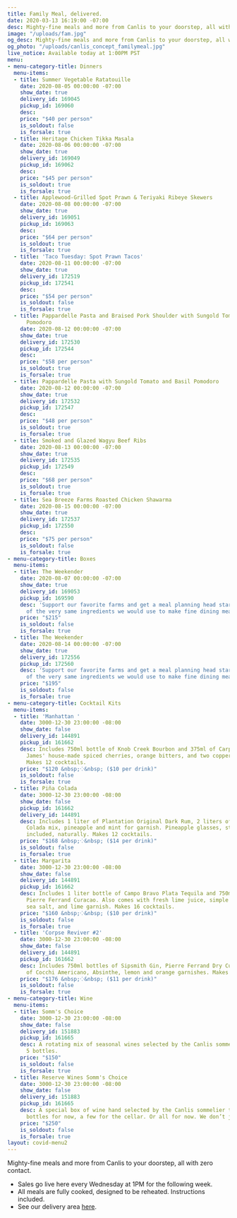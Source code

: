 ```yaml
---
title: Family Meal, delivered.
date: 2020-03-13 16:19:00 -07:00
desc: Mighty-fine meals and more from Canlis to your doorstep, all with zero contact.
image: "/uploads/fam.jpg"
og_desc: Mighty-fine meals and more from Canlis to your doorstep, all with zero contact.
og_photo: "/uploads/canlis_concept_familymeal.jpg"
live_notice: Available today at 1:00PM PST
menu:
- menu-category-title: Dinners
  menu-items:
  - title: Summer Vegetable Ratatouille
    date: 2020-08-05 00:00:00 -07:00
    show_date: true
    delivery_id: 169045
    pickup_id: 169060
    desc: 
    price: "$40 per person"
    is_soldout: false
    is_forsale: true
  - title: Heritage Chicken Tikka Masala
    date: 2020-08-06 00:00:00 -07:00
    show_date: true
    delivery_id: 169049
    pickup_id: 169062
    desc: 
    price: "$45 per person"
    is_soldout: true
    is_forsale: true
  - title: Applewood-Grilled Spot Prawn & Teriyaki Ribeye Skewers
    date: 2020-08-08 00:00:00 -07:00
    show_date: true
    delivery_id: 169051
    pickup_id: 169063
    desc: 
    price: "$64 per person"
    is_soldout: true
    is_forsale: true
  - title: 'Taco Tuesday: Spot Prawn Tacos'
    date: 2020-08-11 00:00:00 -07:00
    show_date: true
    delivery_id: 172519
    pickup_id: 172541
    desc: 
    price: "$54 per person"
    is_soldout: false
    is_forsale: true
  - title: Pappardelle Pasta and Braised Pork Shoulder with Sungold Tomato and Basil
      Pomodoro
    date: 2020-08-12 00:00:00 -07:00
    show_date: true
    delivery_id: 172530
    pickup_id: 172544
    desc: 
    price: "$58 per person"
    is_soldout: true
    is_forsale: true
  - title: Pappardelle Pasta with Sungold Tomato and Basil Pomodoro
    date: 2020-08-12 00:00:00 -07:00
    show_date: true
    delivery_id: 172532
    pickup_id: 172547
    desc: 
    price: "$48 per person"
    is_soldout: true
    is_forsale: true
  - title: Smoked and Glazed Wagyu Beef Ribs
    date: 2020-08-13 00:00:00 -07:00
    show_date: true
    delivery_id: 172535
    pickup_id: 172549
    desc: 
    price: "$68 per person"
    is_soldout: true
    is_forsale: true
  - title: Sea Breeze Farms Roasted Chicken Shawarma
    date: 2020-08-15 00:00:00 -07:00
    show_date: true
    delivery_id: 172537
    pickup_id: 172550
    desc: 
    price: "$75 per person"
    is_soldout: false
    is_forsale: true
- menu-category-title: Boxes
  menu-items:
  - title: The Weekender
    date: 2020-08-07 00:00:00 -07:00
    show_date: true
    delivery_id: 169053
    pickup_id: 169590
    desc: 'Support our favorite farms and get a meal planning head start with a box
      of the very same ingredients we would use to make fine dining meals from. '
    price: "$215"
    is_soldout: false
    is_forsale: true
  - title: The Weekender
    date: 2020-08-14 00:00:00 -07:00
    show_date: true
    delivery_id: 172556
    pickup_id: 172560
    desc: 'Support our favorite farms and get a meal planning head start with a box
      of the very same ingredients we would use to make fine dining meals from. '
    price: "$195"
    is_soldout: false
    is_forsale: true
- menu-category-title: Cocktail Kits
  menu-items:
  - title: 'Manhattan '
    date: 3000-12-30 23:00:00 -08:00
    show_date: false
    delivery_id: 144891
    pickup_id: 161662
    desc: Includes 750ml bottle of Knob Creek Bourbon and 375ml of Carpano Antica,
      James' house-made spiced cherries, orange bitters, and two copper garnish picks.
      Makes 12 cocktails.
    price: "$120 &nbsp;⁘&nbsp; ($10 per drink)"
    is_soldout: false
    is_forsale: true
  - title: Piña Colada
    date: 3000-12-30 23:00:00 -08:00
    show_date: false
    pickup_id: 161662
    delivery_id: 144891
    desc: Includes 1 liter of Plantation Original Dark Rum, 2 liters of Canlis Pina
      Colada mix, pineapple and mint for garnish. Pineapple glasses, straws and umbrellas
      included, naturally. Makes 12 cocktails.
    price: "$168 &nbsp;⁘&nbsp; ($14 per drink)"
    is_soldout: false
    is_forsale: true
  - title: Margarita
    date: 3000-12-30 23:00:00 -08:00
    show_date: false
    delivery_id: 144891
    pickup_id: 161662
    desc: Includes 1 liter bottle of Campo Bravo Plata Tequila and 750ml bottle of
      Pierre Ferrand Curacao. Also comes with fresh lime juice, simple syrup, Jacobsen
      sea salt, and lime garnish. Makes 16 cocktails.
    price: "$160 &nbsp;⁘&nbsp; ($10 per drink)"
    is_soldout: false
    is_forsale: true
  - title: 'Corpse Reviver #2'
    date: 3000-12-30 23:00:00 -08:00
    show_date: false
    delivery_id: 144891
    pickup_id: 161662
    desc: Includes 750ml bottles of Sipsmith Gin, Pierre Ferrand Dry Curacao and 375ml
      of Cocchi Americano, Absinthe, lemon and orange garnishes. Makes 16 cocktails.
    price: "$176 &nbsp;⁘&nbsp; ($11 per drink)"
    is_soldout: false
    is_forsale: true
- menu-category-title: Wine
  menu-items:
  - title: Somm's Choice
    date: 3000-12-30 23:00:00 -08:00
    show_date: false
    delivery_id: 151883
    pickup_id: 161665
    desc: A rotating mix of seasonal wines selected by the Canlis sommelier team.
      5 bottles.
    price: "$150"
    is_soldout: false
    is_forsale: true
  - title: Reserve Wines Somm's Choice
    date: 3000-12-30 23:00:00 -08:00
    show_date: false
    delivery_id: 151883
    pickup_id: 161665
    desc: A special box of wine hand selected by the Canlis sommelier team. A few
      bottles for now, a few for the cellar. Or all for now. We don’t judge. 5 bottles.
    price: "$250"
    is_soldout: false
    is_forsale: true
layout: covid-menu2
---
```


Mighty-fine meals and more from Canlis to your doorstep, all with zero contact.

- Sales go live here every Wednesday at 1PM for the following week.
- All meals are fully cooked, designed to be reheated. Instructions included.
- See our delivery area [here](/deliverymap).

